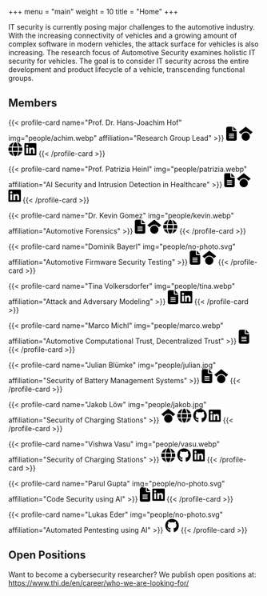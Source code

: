 +++
menu = "main"
weight = 10
title = "Home"
+++

IT security is currently posing major challenges to the automotive industry.
With the increasing connectivity of vehicles and a growing amount of complex software in modern vehicles, the attack surface for vehicles is also increasing.
The research focus of Automotive Security examines holistic IT security for vehicles.
The goal is to consider IT security across the entire development and product lifecycle of a vehicle, transcending functional groups.

## Members

<div class="flex flex-wrap">
{{< profile-card name="Prof. Dr. Hans-Joachim Hof" img="people/achim.webp" affiliation="Research Group Lead" >}}
    <a href="https://orcid.org/0000-0002-6930-9271"><img src="icons/file-lines-solid.svg" style="height: 2em" /></a>
    <a href="https://scholar.google.com/citations?user=Ge5HZp4AAAAJ"><img src="icons/google-scholar.svg" style="height: 2em" /></a>
    <a href="https://insi.science"><img src="icons/globe-solid.svg" style="height: 2em" /></a>
    <a href="https://www.linkedin.com/in/prof-dr-hans-joachim-hof-122259/"><img src="icons/linkedin.svg" style="height: 2em" /></a>
{{< /profile-card >}}

{{< profile-card name="Prof. Patrizia Heinl" img="people/patrizia.webp" affiliation="AI Security and Intrusion Detection in Healthcare" >}}
    <a href="https://orcid.org/0009-0001-1594-2119"><img src="icons/file-lines-solid.svg" style="height: 2em" /></a>
    <a href="https://scholar.google.com/citations?user=wIwbvxQAAAAJ"><img src="icons/google-scholar.svg" style="height: 2em" /></a>
    <a href="https://www.linkedin.com/in/patrizia-heinl/"><img src="icons/linkedin.svg" style="height: 2em" /></a>
{{< /profile-card >}}

{{< profile-card name="Dr. Kevin Gomez" img="people/kevin.webp" affiliation="Automotive Forensics" >}}
    <a href="https://orcid.org/0000-0002-5597-3913"><img src="icons/file-lines-solid.svg" style="height: 2em" /></a>
    <a href="https://scholar.google.com/citations?user=z2DJRIkAAAAJ"><img src="icons/google-scholar.svg" style="height: 2em" /></a>
    <a href="https://k-gomez.com/"><img src="icons/globe-solid.svg" style="height: 2em" /></a>
{{< /profile-card >}}

{{< profile-card name="Dominik Bayerl" img="people/no-photo.svg" affiliation="Automotive Firmware Security Testing" >}}
    <a href="https://orcid.org/0000-0003-0439-066X"><img src="icons/file-lines-solid.svg" style="height: 2em" /></a>
    <a href="https://scholar.google.com/citations?user=2pyEapAAAAAJ"><img src="icons/google-scholar.svg" style="height: 2em" /></a>
{{< /profile-card >}}

{{< profile-card name="Tina Volkersdorfer" img="people/tina.webp" affiliation="Attack and Adversary Modeling" >}}
    <a href="https://orcid.org/0000-0003-2441-7962"><img src="icons/file-lines-solid.svg" style="height: 2em" /></a>
    <a href="https://www.linkedin.com/in/tina-v-418437251"><img src="icons/linkedin.svg" style="height: 2em" /></a>
{{< /profile-card >}}

{{< profile-card name="Marco Michl" img="people/marco.webp" affiliation="Automotive Computational Trust, Decentralized Trust" >}}
    <a href="https://orcid.org/0009-0006-4383-5683"><img src="icons/file-lines-solid.svg" style="height: 2em" /></a>
{{< /profile-card >}}

{{< profile-card name="Julian Blümke" img="people/julian.jpg" affiliation="Security of Battery Management Systems​" >}}
    <a href="https://orcid.org/0009-0005-0529-0996"><img src="icons/file-lines-solid.svg" style="height: 2em" /></a>
    <a href="https://scholar.google.com/citations?user=BVVyltgAAAAJ"><img src="icons/google-scholar.svg" style="height: 2em" /></a>
{{< /profile-card >}}

{{< profile-card name="Jakob Löw" img="people/jakob.jpg" affiliation="Security of Charging Stations" >}}
    <a href="https://scholar.google.com/citations?user=UN-OIvMAAAAJ"><img src="icons/google-scholar.svg" style="height: 2em" /></a>
    <a href="https://jakobloew.me"><img src="icons/globe-solid.svg" style="height: 2em" /></a>
    <a href="https://github.com/M4GNV5"><img src="icons/github.svg" style="height: 2em" /></a>
    <a href="https://www.linkedin.com/in/jakob-l%C3%B6w-1814431b4/"><img src="icons/linkedin.svg" style="height: 2em" /></a>
{{< /profile-card >}}

{{< profile-card name="Vishwa Vasu" img="people/vasu.webp" affiliation="Security of Charging Stations" >}}
    <a href="https://vazdefense.com/"><img src="icons/globe-solid.svg" style="height: 2em" /></a>
    <a href="https://github.com/vvvasu"><img src="icons/github.svg" style="height: 2em" /></a>
    <a href="https://www.linkedin.com/in/parulgupta182"><img src="icons/linkedin.svg" style="height: 2em" /></a>
{{< /profile-card >}}

{{< profile-card name="Parul Gupta" img="people/no-photo.svg" affiliation="Code Security using AI" >}}
    <a href="https://orcid.org/0009-0009-7414-1360"><img src="icons/file-lines-solid.svg" style="height: 2em" /></a>
    <a href="https://www.linkedin.com/in/vishwa-vasu"><img src="icons/linkedin.svg" style="height: 2em" /></a>
{{< /profile-card >}}

{{< profile-card name="Lukas Eder" img="people/no-photo.svg" affiliation="Automated Pentesting using AI" >}}
    <a href="https://github.com/eder-lukas"><img src="icons/github.svg" style="height: 2em" /></a>
{{< /profile-card >}}
</div>

## Open Positions

Want to become a cybersecurity researcher?
We publish open positions at:
https://www.thi.de/en/career/who-we-are-looking-for/
